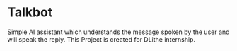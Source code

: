 # Talkbot
Simple AI assistant which understands the message spoken by the user and will speak the reply. This Project is created for DLithe internship. 
